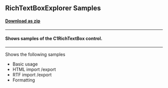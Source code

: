 ## RichTextBoxExplorer Samples
#### [Download as zip](https://grapecity.github.io/DownGit/#/home?url=https://github.com/GrapeCity/ComponentOne-WPF-Samples/tree/master/NET_6/RichTextBox/RichTextBoxExplorer)
____
#### Shows samples of the C1RichTextBox control.
____
Shows the following samples

* Basic usage
* HTML import /export
* RTF import /export
* Formatting
